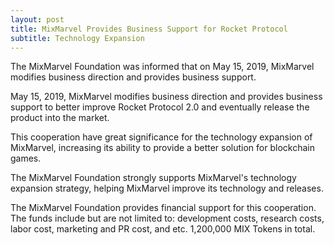 ```yaml
---
layout: post
title: MixMarvel Provides Business Support for Rocket Protocol
subtitle: Technology Expansion
---
```


The MixMarvel Foundation was informed that on May 15, 2019, MixMarvel modifies business direction and provides business support. 

May 15, 2019, MixMarvel modifies business direction and provides business support to better improve Rocket Protocol 2.0 and eventually release the product into the market. 

This cooperation have great significance for the technology expansion of MixMarvel, increasing its ability to provide a better solution for blockchain games. 

The MixMarvel Foundation strongly supports MixMarvel's technology expansion strategy, helping MixMarvel improve its technology and releases. 

The MixMarvel Foundation provides financial support for this cooperation. The funds include but are not limited to: development costs, research costs, labor cost, marketing and PR cost, and etc. 1,200,000 MIX Tokens in total. 
